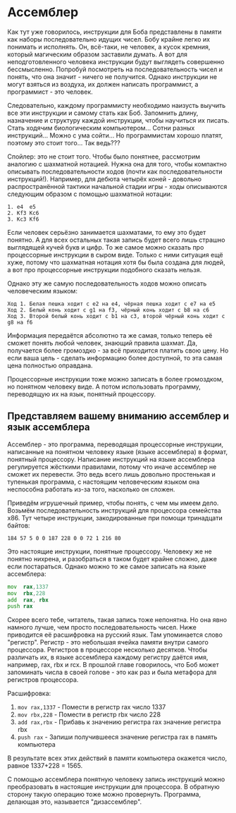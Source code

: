 # Ассемблер
Как тут уже говорилось, инструкции для Боба представлены в памяти как
наборы последовательно идущих чисел. Бобу крайне легко их понимать и исполнять.
Он, всё-таки, не человек, а кусок кремния, который магическим образом
заставили думать. А вот для неподготовленного человека инструкции будут выглядеть
совершенно бессмысленно. Попробуй посмотреть на последовательность чисел и понять,
что она значит - ничего не получится. Однако инструкции не могут взяться
из воздуха, их должен написать программист, а программист - это человек.

Следовательно, каждому программисту необходимо наизусть выучить все эти инструкции и самому
стать как Боб. Запомнить длину, назначение и структуру каждой инструкции, чтобы
научиться их писать. Стать ходячим биологическим компьютером... Сотни разных инструкций...
Можно с ума сойти... Но программистам хорошо платят, поэтому это стоит того... Так ведь???

<!-- TODO: добавить арт с уставшим программистом, а на экране компа куча циферок
"День 12, наконец написал Hello, world!" -->

Спойлер: это не стоит того. Чтобы было понятнее, рассмотрим аналогию с шахматной нотацией.
Нужна она для того, чтобы компактно описывать последовательности ходов (почти как последовательности
инструкций!). Например, для дебюта четырёх коней - довольно распространённой тактики
начальной стадии игры - ходы описываются следующим образом с помощью шахматной нотации:

```
1. e4  e5
2. Kf3 Kc6
3. Kc3 Kf6
```

Если человек серьёзно занимается шахматами, то ему это будет понятно.
А для всех остальных такая запись будет всего лишь страшно выглядящей кучей букв и цифр.
То же самое можно сказать про процессорные инструкции в сыром виде. Только с ними ситуация
ещё хуже, потому что шахматная нотация хотя бы была создана для людей, а вот про процессорные
инструкции подобного сказать нельзя.

Однако эту же самую последовательность ходов можно описать человеческим языком:

```
Ход 1. Белая пешка ходит с e2 на e4, чёрная пешка ходит с e7 на e5
Ход 2. Белый конь ходит с g1 на f3, чёрный конь ходит с b8 на c6
Ход 3. Второй белый конь ходит с b1 на c3, второй чёрный конь ходит с g8 на f6
```

Информация передаётся абсолютно та же самая, только теперь её сможет понять любой человек,
знающий правила шахмат. Да, получается более громоздко - за всё приходится платить свою цену.
Но если ваша цель - сделать информацию более доступной, то эта самая цена полностью оправдана.

Процессорные инструкции тоже можно записать в более громоздком, но понятном человеку
виде. А потом использовать программу, переводящую их на язык, понятный процессору.

## Представляем вашему вниманию ассемблер и язык ассемблера
Ассемблер - это программа, переводящая процессорные инструкции, написанные на понятном человеку языке
(языке ассемблера) в формат, понятный процессору. Написание инструкций на языке ассемблера
регулируется жёсткими правилами, потому что иначе ассемблер не сможет их перевести. Это ведь всего
лишь довольно простенькая и тупенькая программа, с настоящим человеческим языком она неспособна
работать из-за того, насколько он сложен.

Приведём игрушечный пример, чтобы понять, с чем мы имеем дело. Возьмём последовательность
инструкций для процессора семейства x86. Тут четыре инструкции, закодированные при помощи тринадцати
байтов:

```
184 57 5 0 0 187 228 0 0 72 1 216 80
```

Это настоящие инструкции, понятные процессору. Человеку же не понятно нихрена, и разобраться в таком будет
крайне сложно, даже если постараться. Однако можно то же самое записать на языке ассемблера:

```asm
mov  rax,1337
mov  rbx,228
add  rax, rbx
push rax
```

Скорее всего тебе, читатель, такая запись тоже непонятна. Но она явно намного лучше, чем просто
последовательность чисел. Ниже приводится её расшифровка на русский язык. Там упоминается слово "регистр".
Регистр - это небольшая ячейка памяти внутри самого процессора. Регистров в процессоре несколько десятков.
Чтобы различать их, в языке ассемблера каждому регистру даётся имя, например, rax, rbx и rcx. В прошлой
главе говорилось, что Боб может запоминать числа в своей голове - это как раз и была метафора для регистров
процессора.

Расшифровка:
1. `mov rax,1337` - Помести в регистр rax число 1337
2. `mov rbx,228` - Помести в регистр rbx число 228
3. `add rax,rbx` - Прибавь к значению регистра rax значение регистра rbx
4. `push rax` - Запиши получившееся значение регистра rax в память компьютера

В результате всех этих действий в памяти компьютера окажется число, равное 1337+228 = 1565.

С помощью ассемблера понятную человеку запись инструкций можно преобразовать в настоящие инструкции для процессора.
В обратную сторону такую операцию тоже можно провернуть. Программа, делающая это, называется "дизассемблер".

<!--
# Ассемблер
Как тут уже говорилось, процессорные инструкции для обычного человека выглядят всего лишь
как наборы бессмысленных чисел. Во времена, когда компьютеры только зарождались и у процессоров
было совсем немного инструкций, их, наверное, было бы реально выучить и писать от руки.
Однако сейчас в любой современный процессор закладывают сотни самых различных инструкций.
Даже очень умный человек не сможет в таком разобраться. Для решения этой самой проблемы
существует "ассемблер". Этот термин обозначает две вещи:
1. Мнемоническая запись процессорных инструкций, более-менее понятная хорошо обученному
человеку
2. Программа, которая эту самую мнемоническую запись преобразовывает в настоящие инструкции
для процессора

К примеру, возьмём вот такую последовательность инструкций для процессора семейства x86:
```
184 57 5 0 0 80
```

Нихрена не понятно. А вот в мнемонической записи это будет выглядеть таким образом:

```asm
mov rax,1337
push rax
```

Переводя на человеческий язык: "Помести в регистр rax число 1337, а потом сохрани его в память компьютера"

С помощью ассемблера мнемоническую запись, понятную человеку, можно преобразовать в последовательность
инструкций (Бессмысленных чисел), понятную процессору. В обратную сторону эту операцию тоже можно
провернуть. Программа, делающая такую штуку, называется "дизассемблер".
-->
